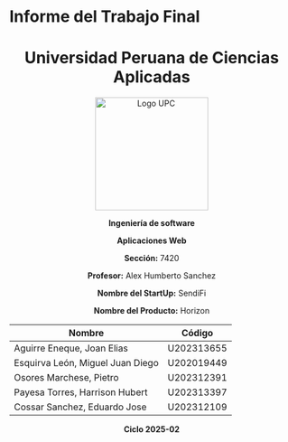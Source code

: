 # Informe del Trabajo Final

<div align="center">  

# Universidad Peruana de Ciencias Aplicadas 

<img src="https://upload.wikimedia.org/wikipedia/commons/f/fc/UPC_logo_transparente.png" alt="Logo UPC" width="200">  

**Ingeniería de software**  

**Aplicaciones Web**  

**Sección:** 7420  

**Profesor:** Alex Humberto Sanchez  

**Nombre del StartUp:** SendiFi  

**Nombre del Producto:** Horizon  

| Nombre                            | Código     |
| --------------------------------- | ---------- |
| Aguirre Eneque, Joan Elias        | U202313655 |
| Esquirva León, Miguel Juan Diego  | U202019449 |
| Osores Marchese, Pietro           | U202312391 |
| Payesa Torres, Harrison Hubert    | U202313397 |
| Cossar Sanchez, Eduardo Jose      | U202312109 |

**Ciclo 2025-02**

</div>

